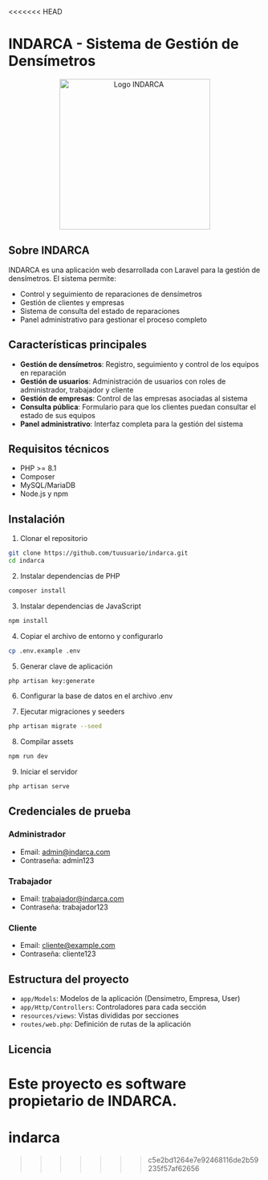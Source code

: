 <<<<<<< HEAD
# INDARCA - Sistema de Gestión de Densímetros

<p align="center">
  <img src="public/assets/img/logo-indarca.png" alt="Logo INDARCA" width="300">
</p>

## Sobre INDARCA

INDARCA es una aplicación web desarrollada con Laravel para la gestión de densímetros. El sistema permite:

- Control y seguimiento de reparaciones de densímetros
- Gestión de clientes y empresas
- Sistema de consulta del estado de reparaciones
- Panel administrativo para gestionar el proceso completo

## Características principales

- **Gestión de densímetros**: Registro, seguimiento y control de los equipos en reparación
- **Gestión de usuarios**: Administración de usuarios con roles de administrador, trabajador y cliente
- **Gestión de empresas**: Control de las empresas asociadas al sistema
- **Consulta pública**: Formulario para que los clientes puedan consultar el estado de sus equipos
- **Panel administrativo**: Interfaz completa para la gestión del sistema

## Requisitos técnicos

- PHP >= 8.1
- Composer
- MySQL/MariaDB
- Node.js y npm

## Instalación

1. Clonar el repositorio
```bash
git clone https://github.com/tuusuario/indarca.git
cd indarca
```

2. Instalar dependencias de PHP
```bash
composer install
```

3. Instalar dependencias de JavaScript
```bash
npm install
```

4. Copiar el archivo de entorno y configurarlo
```bash
cp .env.example .env
```

5. Generar clave de aplicación
```bash
php artisan key:generate
```

6. Configurar la base de datos en el archivo .env

7. Ejecutar migraciones y seeders
```bash
php artisan migrate --seed
```

8. Compilar assets
```bash
npm run dev
```

9. Iniciar el servidor
```bash
php artisan serve
```

## Credenciales de prueba

### Administrador
- Email: admin@indarca.com
- Contraseña: admin123

### Trabajador
- Email: trabajador@indarca.com
- Contraseña: trabajador123

### Cliente
- Email: cliente@example.com
- Contraseña: cliente123

## Estructura del proyecto

- `app/Models`: Modelos de la aplicación (Densimetro, Empresa, User)
- `app/Http/Controllers`: Controladores para cada sección
- `resources/views`: Vistas divididas por secciones
- `routes/web.php`: Definición de rutas de la aplicación

## Licencia

Este proyecto es software propietario de INDARCA.
=======
# indarca
>>>>>>> c5e2bd1264e7e92468116de2b59235f57af62656
